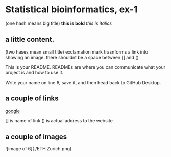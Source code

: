 # Statistical bioinformatics, ex-1 

(one hash means big title)
**this is bold**
_this is italics_

 
## a little content.
(two hases mean small title)
exclamation mark trasnforms a link into showing an image.
there shouldnt be a space between [] and ()

This is your README. READMEs are where you can communicate what your project is and how to use it.

Write your name on line 6, save it, and then head back to GitHub Desktop.
## a couple of links
[google](http://google.com)

[] is name of link
() is actual address to the website

## a couple of images
![image of 6](./ETH Zurich.png)

